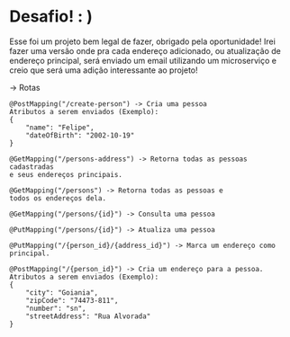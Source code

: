 
# Desafio! : ) 

Esse foi um projeto bem legal de fazer, obrigado pela oportunidade! Irei fazer uma versão onde pra cada endereço adicionado, ou atualização de endereço principal, será enviado um email utilizando um microserviço e creio que será uma adição interessante ao projeto! 

-> Rotas

    @PostMapping("/create-person") -> Cria uma pessoa
    Atributos a serem enviados (Exemplo):
    {
        "name": "Felipe",
        "dateOfBirth": "2002-10-19"
    } 

    @GetMapping("/persons-address") -> Retorna todas as pessoas cadastradas 
    e seus endereços principais.

    @GetMapping("/persons") -> Retorna todas as pessoas e 
    todos os endereços dela.  

    @GetMapping("/persons/{id}") -> Consulta uma pessoa

    @PutMapping("/persons/{id}") -> Atualiza uma pessoa

    @PutMapping("/{person_id}/{address_id}") -> Marca um endereço como 
    principal.

    @PostMapping("/{person_id}") -> Cria um endereço para a pessoa. 
    Atributos a serem enviados (Exemplo): 
    {
        "city": "Goiania", 
        "zipCode": "74473-811", 
        "number": "sn", 
        "streetAddress": "Rua Alvorada"
    }